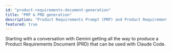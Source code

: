```yaml
---
id: "product-requirements-document-generation"
title: "PRP & PRD generation"
description: "Product Requirements Prompt (PRP) and Product Requirements Document (PRD) generation with Gemini"
featured: true
---
```


Starting with a conversation with Gemini getting all the way to produce a Product Requirements Document (PRD) that can be used with Claude Code.



